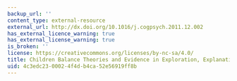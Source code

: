 ```yaml
---
backup_url: ''
content_type: external-resource
external_url: http://dx.doi.org/10.1016/j.cogpsych.2011.12.002
has_external_licence_warning: true
has_external_license_warning: true
is_broken: ''
license: https://creativecommons.org/licenses/by-nc-sa/4.0/
title: Children Balance Theories and Evidence in Exploration, Explanation, and Learning
uid: 4c3edc23-0002-4f4d-b4ca-52e56919ff8b
---
```

